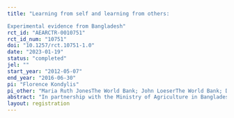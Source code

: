```yaml
---
title: "Learning from self and learning from others:
Experimental evidence from Bangladesh"
rct_id: "AEARCTR-0010751"
rct_id_num: "10751"
doi: "10.1257/rct.10751-1.0"
date: "2023-01-19"
status: "completed"
jel: ""
start_year: "2012-05-07"
end_year: "2016-06-30"
pi: "Florence Kondylis"
pi_other: "Maria Ruth JonesThe World Bank; John LoeserThe World Bank; Daniel SteinIDinsight; Ahmed MobarakYale University"
abstract: "In partnership with the Ministry of Agriculture in Bangladesh, we design and implement an experiment around the promotion of new flood-saline-resilient varieties of seeds for traditionally cultivated crops. The new varieties are promoted to farmer field schools at the village level. We randomize demonstration modalities, varying the number of farmer group members demonstrating the new seed varieties while holding constant the amount of demonstration seed available at the village level. We compare three treatment arms to a control arm that does not receive demonstration resources. "
layout: registration
---
```


